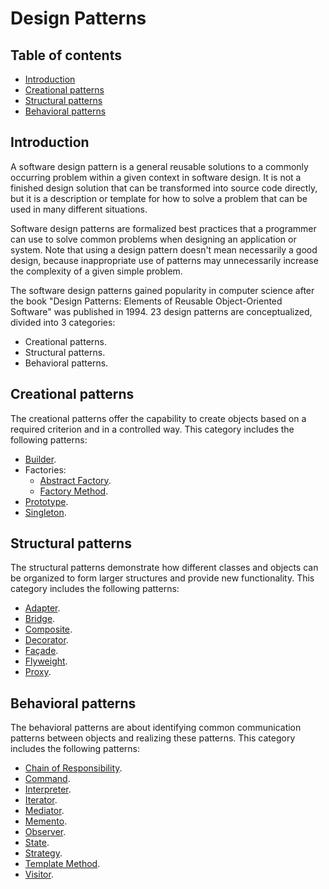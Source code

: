 # Design Patterns

## Table of contents

- [Introduction](#introduction)
- [Creational patterns](#creational-patterns)
- [Structural patterns](#structural-patterns)
- [Behavioral patterns](#behavioral-patterns)

## Introduction

A software design pattern is a general reusable solutions to a commonly occurring problem within a given context in software design. It is not a finished design solution that can be transformed into source code directly, but it is a description or template for how to solve a problem that can be used in many different situations.

Software design patterns are formalized best practices that a programmer can use to solve common problems when designing an application or system. Note that using a design pattern doesn't mean necessarily a good design, because inappropriate use of patterns may unnecessarily increase the complexity of a given simple problem.

The software design patterns gained popularity in computer science after the book "Design Patterns: Elements of Reusable Object-Oriented Software" was published in 1994. 23 design patterns are conceptualized, divided into 3 categories:

- Creational patterns.
- Structural patterns.
- Behavioral patterns.

## Creational patterns

The creational patterns offer the capability to create objects based on a required criterion and in a controlled way. This category includes the following patterns:

- [Builder](./creational/Builder.md).
- Factories:
    - [Abstract Factory](./creational/Abstract_Factory.md).
    - [Factory Method](./creational/Factory_Method.md).
- [Prototype](./creational/Prototype.md).
- [Singleton](./creational/Singleton.md).

## Structural patterns

The structural patterns demonstrate how different classes and objects can be organized to form larger structures and provide new functionality. This category includes the following patterns:

- [Adapter](./structural/Adapter.md).
- [Bridge](./structural/Bridge.md).
- [Composite](./structural/Composite.md).
- [Decorator](./structural/Decorator.md).
- [Façade](./structural/Facade.md).
- [Flyweight](./structural/Flyweight.md).
- [Proxy](./structural/Proxy.md).

## Behavioral patterns

The behavioral patterns are about identifying common communication patterns between objects and realizing these patterns. This category includes the following patterns:

- [Chain of Responsibility](./behavioral/Chain_of_Responsibility.md).
- [Command](./behavioral/Command.md).
- [Interpreter](./behavioral/Interpreter.md).
- [Iterator](./behavioral/Iterator.md).
- [Mediator](./behavioral/Mediator.md).
- [Memento](./behavioral/Memento.md).
- [Observer](./behavioral/Observer.md).
- [State](./behavioral/State.md).
- [Strategy](./behavioral/Strategy.md).
- [Template Method](./behavioral/Template_Method.md).
- [Visitor](./behavioral/Visitor.md).
